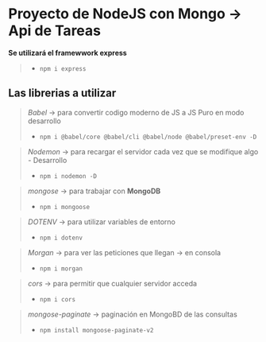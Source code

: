 # Proyecto de NodeJS con Mongo -> Api de Tareas

**Se utilizará el framewwork express**
> - `npm i express`

## **Las librerias a utilizar**
> *Babel* -> para convertir codigo moderno de JS a JS Puro en modo desarrollo
> - `npm i @babel/core @babel/cli @babel/node @babel/preset-env -D`  

> *Nodemon* -> para recargar el servidor cada vez que se modifique algo - Desarrollo
> - `npm i nodemon -D` 

> *mongose* -> para trabajar con **MongoDB** 
> - `npm i mongoose`

> *DOTENV* -> para utilizar variables de entorno
> - `npm i dotenv`

> *Morgan* -> para ver las peticiones que llegan -> en consola
> - `npm i morgan`

> *cors* -> para permitir que cualquier servidor acceda
> - `npm i cors`

> *mongose-paginate* -> paginación en MongoBD de las consultas
> - `npm install mongoose-paginate-v2`